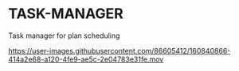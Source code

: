# TASK-MANAGER
Task manager for plan scheduling


https://user-images.githubusercontent.com/86605412/160840866-414a2e68-a120-4fe9-ae5c-2e04783e31fe.mov

